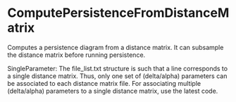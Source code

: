 # ComputePersistenceFromDistanceMatrix
Computes a persistence diagram from a distance matrix. It can subsample the distance matrix before running persistence.

SingleParameter:
The file_list.txt structure is such that a line corresponds to a single distance matrix. Thus, only one set of (delta/alpha) parameters can be associated to each distance matrix file. For associating multiple (delta/alpha) parameters to a single distance matrix, use the latest code.
